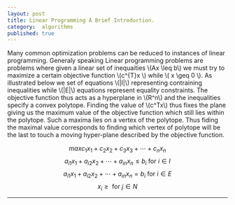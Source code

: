```yaml
---
layout: post
title: Linear Programming A Brief Introduction.
category:  algorithms
published: true
---
```


Many common optimization problems can be reduced to instances of
linear programming. Generaly speaking Linear programming problems are
problems where given a linear set of inequaities \\(Ax \leq b\\) we
must try to maximize a certain objective function \\(c^{T}x \\) while
\\( x \geq 0 \\). As illustrated below we set of equations \\(|I|\\)
representing contraining inequalities while \\(|E|\\) equations
represent equality constraints. The objective function thus acts as a
hyperplane in \\(R^n\\) and the inequalities specify a convex
polytope. Finding the value of \\(c^Tx\\) thus fixes the plane giving
us the maximum value of the objective function which still lies within
the polytope. Such a maxima lies on a vertex of the polytope. Thus
fiding the maximal value corresponds to finding which vertex of
polytope will be the last to touch a moving hyper-plane described by
the objective function.


$$ max c_1 x_1 + c_2 x_2 + c_3 x_3 + \cdots + c_n x_n $$
$$ a_{i1} x_1 + a_{i2} x_2 + \cdots + a_{in} x_n \leq b_i  \text{ for } i \in I $$
$$ a_{i1} x_1 + a_{i2} x_2 + \cdots + a_{in} x_n  = b_i   \text{ for } i \in E $$
$$ x_i \geq  \text{ for } j \in N $$


---
[vazarani-lp]:[https://people.cs.berkeley.edu/~vazirani/algorithms/chap7.pdf]
[wiki-lp]:[https://en.wikipedia.org/wiki/Linear_programming]
